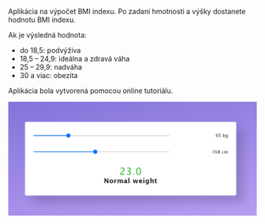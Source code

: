 Aplikácia na výpočet BMI indexu.
Po zadaní hmotnosti a výšky dostanete hodnotu BMI indexu.

Ak je výsledná hodnota:

- do 18,5: podvýživa
- 18,5 – 24,9: ideálna a zdravá váha
- 25 – 29,9: nadváha
- 30 a viac: obezita

Aplikácia bola vytvorená pomocou online tutoriálu.

![alt text](./img/BMI-calculator.png)
